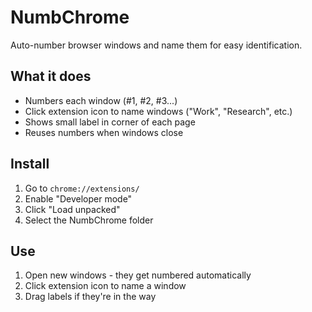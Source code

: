 # NumbChrome

Auto-number browser windows and name them for easy identification.

## What it does
- Numbers each window (#1, #2, #3...)
- Click extension icon to name windows ("Work", "Research", etc.)
- Shows small label in corner of each page
- Reuses numbers when windows close

## Install
1. Go to `chrome://extensions/`
2. Enable "Developer mode" 
3. Click "Load unpacked"
4. Select the NumbChrome folder

## Use
1. Open new windows - they get numbered automatically
2. Click extension icon to name a window
3. Drag labels if they're in the way
